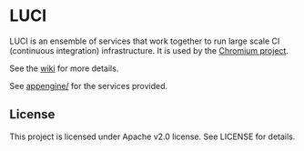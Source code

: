 # LUCI

LUCI is an ensemble of services that work together to run large scale CI
(continuous integration) infrastructure. It is used by the [Chromium
project](http://www.chromium.org).

See the [wiki](https://github.com/luci/luci-py/wiki) for more details.

See [appengine/](appengine) for the services provided.


## License

This project is licensed under Apache v2.0 license. See LICENSE for details.
